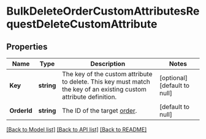 # BulkDeleteOrderCustomAttributesRequestDeleteCustomAttribute

## Properties
Name | Type | Description | Notes
------------ | ------------- | ------------- | -------------
**Key** | **string** | The key of the custom attribute to delete.  This key must match the key  of an existing custom attribute definition. | [optional] [default to null]
**OrderId** | **string** | The ID of the target [order](https://developer.squareup.com/reference/square_2024-01-18/objects/Order). | [default to null]

[[Back to Model list]](../README.md#documentation-for-models) [[Back to API list]](../README.md#documentation-for-api-endpoints) [[Back to README]](../README.md)

